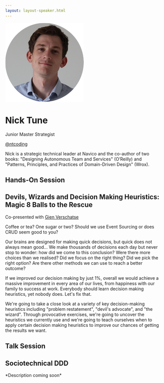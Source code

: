 ```yaml
---
layout: layout-speaker.html
---
```

<div class="container section featured-speaker">
  <div class="row">
    <div class="col-xs-12 col-sm-2 img-container">
      <img class="speaker-page-img" src="../img/speakers/Nick-Tune-ON.png">
    </div>
    <div class="col-xs-12 col-sm-10 copy-container">
        <h1 class="speaker-header">Nick Tune</h1>
      <span class="speaker-subtitle">Junior Master Strategist</span>
      <p><a class="speaker-handle" href="https://twitter.com/ntcoding" target="_blank">@ntcoding</a></p>
        <p>Nick is a strategic technical leader at Navico and the co-author of two books: "Designing Autonomous Team and Services" (O’Reilly) and "Patterns, Principles, and Practices of Domain-Driven Design" (Wrox).</p>
        <h2>Hands-On Session</h2>
        <h2 class="gold">Devils, Wizards and Decision Making Heuristics: Magic 8 Balls to the Rescue</h2>
        <p>Co-presented with <a href="gien-verschatse.html">Gien Verschatse</a></p>
        <p>Coffee or tea? One sugar or two? Should we use Event Sourcing or does CRUD seem good to you?</p>
        <p>Our brains are designed for making quick decisions, but quick does not always mean good… We make thousands of decisions each day but never stop to wonder: how did we come to this conclusion? Were there more choices than we realised? Did we focus on the right thing? Did we pick the right option? Are there other methods we can use to reach a better outcome?
        <p>If we improved our decision making by just 1%, overall we would achieve a massive improvement in every area of our lives, from happiness with our family to success at work. Everybody should learn decision making heuristics, yet nobody does. Let's fix that.</p>
        <p>We're going to take a close look at a variety of key decision-making heuristics including "problem restatement", "devil's advocate", and "the wizard". Through provocative exercises, we're going to uncover the heuristics we currently use and we're going to teach ourselves when to apply certain decision making heuristics to improve our chances of getting the results we want.</p>
        <h2>Talk Session</h2>
        <h2 class="gold">Sociotechnical DDD</h2>
        <p>*Description coming soon*</em></p>
    </div>
  </div>
</div>